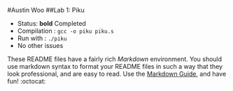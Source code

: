 #Austin Woo
##Lab 1: Piku
* Status: **bold** Completed
* Compilation : `gcc -o piku piku.s`
* Run with : `./piku`
* No other issues

These README files have a fairly rich _Markdown_ environment. You should use
markdown syntax to format your README files in such a way that they look
professional, and are easy to read. Use the 
[Markdown Guide](https://guides.github.com/features/mastering-markdown/), and
have fun! :octocat:

